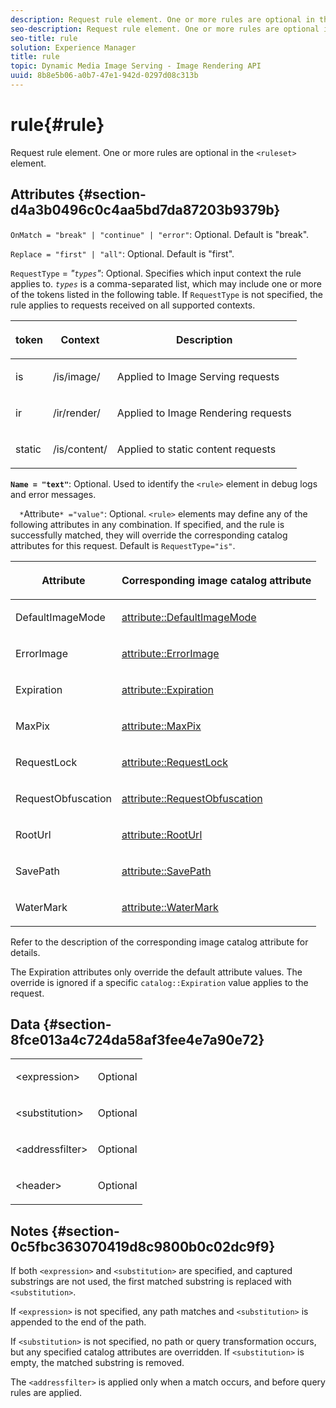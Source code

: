 ```yaml
---
description: Request rule element. One or more rules are optional in the <ruleset> element.
seo-description: Request rule element. One or more rules are optional in the <ruleset> element.
seo-title: rule
solution: Experience Manager
title: rule
topic: Dynamic Media Image Serving - Image Rendering API
uuid: 8b8e5b06-a0b7-47e1-942d-0297d08c313b
---
```


# rule{#rule}

Request rule element. One or more rules are optional in the `<ruleset>` element.

## Attributes {#section-d4a3b0496c0c4aa5bd7da87203b9379b}

`OnMatch = "break" | "continue" | "error"`: Optional. Default is "break".

`Replace = "first" | "all"`: Optional. Default is "first".

`RequestType` = *"`types`"*: Optional. Specifies which input context the rule applies to. *`types`* is a comma-separated list, which may include one or more of the tokens listed in the following table. If `RequestType` is not specified, the rule applies to requests received on all supported contexts. 

<table id="table_4935E1ED03624DA6AF3F8DC9AAA10237"> 
 <thead> 
  <tr> 
   <th class="entry"> <p><b>token</b> </p> </th> 
   <th class="entry"> <p><b>Context</b> </p> </th> 
   <th class="entry"> <p><b>Description</b> </p> </th> 
  </tr> 
 </thead>
 <tbody> 
  <tr> 
   <td> <p> <span class="codeph"> is</span> </p> </td> 
   <td> <p> <span class="filepath"> /is/image/</span> </p> </td> 
   <td> <p>Applied to Image Serving requests </p> </td> 
  </tr> 
  <tr> 
   <td> <p> <span class="codeph"> ir</span> </p> </td> 
   <td> <p> <span class="filepath"> /ir/render/</span> </p> </td> 
   <td> <p>Applied to Image Rendering requests </p> </td> 
  </tr> 
  <tr> 
   <td> <p> <span class="codeph"> static</span> </p> </td> 
   <td> <p> <span class="filepath"> /is/content/</span> </p> </td> 
   <td> <p>Applied to static content requests </p> </td> 
  </tr> 
 </tbody> 
</table>

**`Name = "text"`**: Optional. Used to identify the `<rule>` element in debug logs and error messages.

`  *`Attribute`* ="value"`: Optional. `<rule>` elements may define any of the following attributes in any combination. If specified, and the rule is successfully matched, they will override the corresponding catalog attributes for this request. Default is `RequestType="is"`. 

<table id="table_67AED5BEADDF4DAC99B5EF46438C1ABC"> 
 <thead> 
  <tr> 
   <th class="entry"> <b> <span class="varname"> Attribute </span> </b> </th> 
   <th class="entry"> <p>Corresponding image catalog attribute </p> </th> 
  </tr> 
 </thead>
 <tbody> 
  <tr> 
   <td> <p> <span class="codeph"> DefaultImageMode</span> </p> </td> 
   <td> <p><a href="../../../../../is-api/image-catalog/image-serving-api-ref/c-image-catalog-reference/c-attributes-reference/r-defaultimagemode.md#reference-8a996af162f84e46bbe9e6e0d4e26782" type="reference" format="dita" scope="local"> attribute::DefaultImageMode</a> </p> </td> 
  </tr> 
  <tr> 
   <td> <p> <span class="codeph"> ErrorImage</span> </p> </td> 
   <td> <p><a href="../../../../../is-api/image-catalog/image-serving-api-ref/c-image-catalog-reference/c-attributes-reference/r-errorimage.md#reference-c494d5d8b2584fe3800f35baabd0292c" type="reference" format="dita" scope="local"> attribute::ErrorImage</a> </p> </td> 
  </tr> 
  <tr> 
   <td> <p> <span class="codeph"> Expiration</span> </p> </td> 
   <td> <p> <a href="../../../../../is-api/image-catalog/image-serving-api-ref/c-image-catalog-reference/c-attributes-reference/r-expiration.md#reference-a0bf4686425d4e00b8014c4950fb62b7" type="reference" format="dita" scope="local"> attribute::Expiration</a> </p> </td> 
  </tr> 
  <tr> 
   <td> <p> <span class="codeph"> MaxPix</span> </p> </td> 
   <td> <p><a href="../../../../../is-api/image-catalog/image-serving-api-ref/c-image-catalog-reference/c-attributes-reference/r-maxpix.md#reference-e167d396ac794079ba8b5e6eb16eeda5" type="reference" format="dita" scope="local"> attribute::MaxPix </a> </p> </td> 
  </tr> 
  <tr> 
   <td> <p> <span class="codeph"> RequestLock</span> </p> </td> 
   <td> <p> <a href="../../../../../is-api/image-catalog/image-serving-api-ref/c-image-catalog-reference/c-attributes-reference/r-requestlock.md#reference-8bbe2f581be847d3b9fa123e8e5e94b0" type="reference" format="dita" scope="local"> attribute::RequestLock</a> </p> </td> 
  </tr> 
  <tr> 
   <td> <p> <span class="codeph"> RequestObfuscation</span> </p> </td> 
   <td> <p> <a href="../../../../../is-api/image-catalog/image-serving-api-ref/c-image-catalog-reference/c-attributes-reference/r-requestobfuscation.md#reference-730a3330253343f893419ebd52baf0bd" type="reference" format="dita" scope="local"> attribute::RequestObfuscation</a> </p> </td> 
  </tr> 
  <tr> 
   <td> <p> <span class="codeph"> RootUrl</span> </p> </td> 
   <td> <p> <a href="../../../../../is-api/image-catalog/image-serving-api-ref/c-image-catalog-reference/c-attributes-reference/r-rooturl.md#reference-3b0e43881020409cbe642366913cf137" type="reference" format="dita" scope="local"> attribute::RootUrl</a> </p> </td> 
  </tr> 
  <tr> 
   <td> <p> <span class="codeph"> SavePath</span> </p> </td> 
   <td> <p> <a href="../../../../../is-api/image-catalog/image-serving-api-ref/c-image-catalog-reference/c-attributes-reference/r-savepath.md#reference-9c4686dc153b41d8a0751cde83615432" type="reference" format="dita" scope="local"> attribute::SavePath</a> </p> </td> 
  </tr> 
  <tr> 
   <td> <p> <span class="codeph"> WaterMark</span> </p> </td> 
   <td> <p><a href="../../../../../is-api/image-catalog/image-serving-api-ref/c-image-catalog-reference/c-attributes-reference/r-watermark.md#reference-942b50acb2dd43a5ae498dc41ea9ac9b" type="reference" format="dita" scope="local"> attribute::WaterMark</a> </p> </td> 
  </tr> 
 </tbody> 
</table>

Refer to the description of the corresponding image catalog attribute for details.

The Expiration attributes only override the default attribute values. The override is ignored if a specific `catalog::Expiration` value applies to the request.

## Data {#section-8fce013a4c724da58af3fee4e7a90e72}

<table id="simpletable_4F1C03671DA942A3A332B2C686A63C52"> 
 <tr class="strow"> 
  <td class="stentry"> <p><span class="codeph"> &lt;expression&gt;</span> </p></td> 
  <td class="stentry"> <p>Optional </p></td> 
 </tr> 
 <tr class="strow"> 
  <td class="stentry"> <p><span class="codeph"> &lt;substitution&gt;</span> </p></td> 
  <td class="stentry"> <p>Optional </p></td> 
 </tr> 
 <tr class="strow"> 
  <td class="stentry"> <p><span class="codeph"> &lt;addressfilter&gt;</span> </p></td> 
  <td class="stentry"> <p>Optional </p></td> 
 </tr> 
 <tr class="strow"> 
  <td class="stentry"> <p><span class="codeph"> &lt;header&gt;</span> </p></td> 
  <td class="stentry"> <p>Optional </p></td> 
 </tr> 
</table>

## Notes {#section-0c5fbc363070419d8c9800b0c02dc9f9}

If both `<expression>` and `<substitution>` are specified, and captured substrings are not used, the first matched substring is replaced with `<substitution>`.

If `<expression>` is not specified, any path matches and `<substitution>` is appended to the end of the path.

If `<substitution>` is not specified, no path or query transformation occurs, but any specified catalog attributes are overridden. If `<substitution>` is empty, the matched substring is removed.

The `<addressfilter>` is applied only when a match occurs, and before query rules are applied. 
